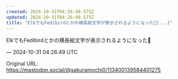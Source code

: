 ```yaml
---
created: 2024-10-31T04:26:49.575Z
updated: 2024-10-31T04:26:49.575Z
title: "ElkでもFedibirdとかの横長絵文字が表示されるようになった🐘[...]"
---
```


<p>ElkでもFedibirdとかの横長絵文字が表示されるようになった🐘</p>

&mdash; 2024-10-31 04:26:49 UTC

Original URL: https://mastodon.social/@sakuramochi0/113400139584401275
